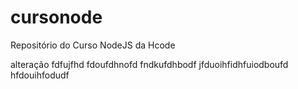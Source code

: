 # cursonode
Repositório do Curso NodeJS da Hcode


alteração
fdfujfhd
fdoufdhnofd
fndkufdhbodf
jfduoihfidhfuiodboufd
hfdouihfodudf
